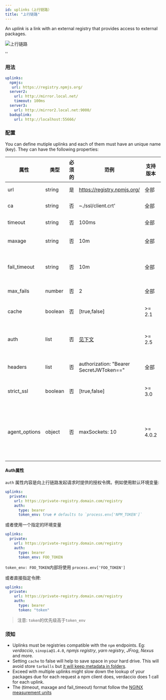 ```yaml
---
id: uplinks（上行链路）
title: "上行链路"
---
```


An *uplink* is a link with an external registry that provides access to external packages.

![上行链路](https://user-images.githubusercontent.com/558752/52976233-fb0e3980-33c8-11e9-8eea-5415e6018144.png)

<div id="codefund">''</div>

### 用法

```yaml
uplinks:
  npmjs:
   url: https://registry.npmjs.org/
  server2:
    url: http://mirror.local.net/
    timeout: 100ms
  server3:
    url: http://mirror2.local.net:9000/
  baduplink:
    url: http://localhost:55666/
```

### 配置

You can define mutiple uplinks and each of them must have an unique name (key). They can have the following properties:

| 属性            | 类型      | 必须的 | 范例                                      | 支持版本     | 描述                                                                                                                                                                       | 默认值   |
| ------------- | ------- | --- | --------------------------------------- | -------- | ------------------------------------------------------------------------------------------------------------------------------------------------------------------------ | ----- |
| url           | string  | 是   | https://registry.npmjs.org/             | 全部       | 外部注册服务器URL                                                                                                                                                               | npmjs |
| ca            | string  | 否   | ~./ssl/client.crt'                      | 全部       | SSL证书文件路径                                                                                                                                                                | 无默认值  |
| timeout       | string  | 否   | 100ms                                   | 全部       | 为请求设置新的超时时间                                                                                                                                                              | 30s   |
| maxage        | string  | 否   | 10m                                     | 全部       | the time threshold to the cache is valid                                                                                                                                 | 2m    |
| fail_timeout  | string  | 否   | 10m                                     | 全部       | 请求在连续失败超过指定次数后的最长等待重试时间                                                                                                                                                  | 5m    |
| max_fails     | number  | 否   | 2                                       | 全部       | 请求连续失败的最大次数限制                                                                                                                                                            | 2     |
| cache         | boolean | 否   | [true,false]                            | >= 2.1   | 缓存下载的远程tarball文件到本地                                                                                                                                                      | true  |
| auth          | list    | 否   | [见下文](uplinks.md#auth-property)         | >= 2.5   | 指定“授权authorization”请求头的内容 [详情见](http://blog.npmjs.org/post/118393368555/deploying-with-npm-private-modules)                                                              | 禁用    |
| headers       | list    | 否   | authorization: "Bearer SecretJWToken==" | 全部       | 上行链路请求的请求头header列表                                                                                                                                                       | 禁用    |
| strict_ssl    | boolean | 否   | [true,false]                            | >= 3.0   | 为true时，会检测SSL证书的有效性                                                                                                                                                      | true  |
| agent_options | object  | 否   | maxSockets: 10                          | >= 4.0.2 | options for the HTTP or HTTPS Agent responsible for managing uplink connection persistence and reuse [more info](https://nodejs.org/api/http.html#http_class_http_agent) | 无默认值  |

#### Auth属性

`auth` 属性内容是向上行链路发起请求时提供的授权令牌。例如使用默认环境变量:

```yaml
uplinks:
  private:
    url: https://private-registry.domain.com/registry
    auth:
      type: bearer
      token_env: true # defaults to `process.env['NPM_TOKEN']`
```

或者使用一个指定的环境变量

```yaml
uplinks:
  private:
    url: https://private-registry.domain.com/registry
    auth:
      type: bearer
      token_env: FOO_TOKEN
```

`token_env: FOO_TOKEN`内部将使用 `process.env['FOO_TOKEN']`

或者直接指定令牌:

```yaml
uplinks:
  private:
    url: https://private-registry.domain.com/registry
    auth:
      type: bearer
      token: "token"
```

> 注意: `token`的优先级高于`token_env`

### 须知

* Uplinks must be registries compatible with the `npm` endpoints. Eg: *verdaccio*, `sinopia@1.4.0`, *npmjs registry*, *yarn registry*, *JFrog*, *Nexus* and more.
* Setting `cache` to false will help to save space in your hard drive. This will avoid store `tarballs` but [it will keep metadata in folders](https://github.com/verdaccio/verdaccio/issues/391).
* Exceed with multiple uplinks might slow down the lookup of your packages due for each request a npm client does, verdaccio does 1 call for each uplink.
* The (timeout, maxage and fail_timeout) format follow the [NGINX measurement units](http://nginx.org/en/docs/syntax.html)